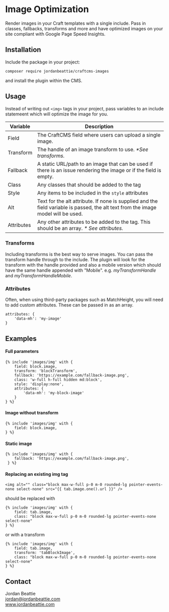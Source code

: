 # Image Optimization
Render images in your Craft templates with a single include. Pass in classes, fallbacks, transforms and more and have optimized images on your site compliant with Google Page Speed Insights. 

## Installation
Include the package in your project: 
```
composer require jordanbeattie/craftcms-images
```
and install the plugin within the CMS. 

## Usage
Instead of writing out `<img>` tags in your project, pass variables to an include statemeent which will optimize the image for you. 

| Variable | Description | 
| --- | --- |
| Field | The CraftCMS field where users can upload a single image.|
| Transform | The handle of an image transform to use. _*See transforms._ |
| Fallback | A static URL/path to an image that can be used if there is an issue rendering the image or if the field is empty. |
| Class | Any classes that should be added to the tag |
| Style | Any items to be included in the `style` attributes |
| Alt | Text for the alt attribute. If none is supplied and the field variable is passed, the alt text from the image model will be used. |
| Attributes | Any other attributes to be added to the tag. This should be an array. _* See attributes._ |

### Transforms
Including transforms is the best way to serve images. You can pass the transform handle through to the include. 
The plugin will look for the transform with the handle provided and also a mobile version which should have the same handle appended with "Mobile". 
e.g. _myTransformHandle_ and _myTransformHandleMobile_.

### Attributes
Often, when using third-party packages such as MatchHeight, you will need to add custom attributes. These can be passed in as an array. 
```
attributes: {
    'data-mh': 'my-image'
}
```

## Examples
#### Full parameters
```
{% include 'images/img' with {
    field: block.image, 
    transform: 'blockTransform', 
    fallback: 'https://example.com/fallback-image.png', 
    class: 'w-full h-full hidden md:block', 
    style: 'display:none',
    attributes: {
        'data-mh': 'my-block-image'
    }
} %}
```

#### Image without transform
```
{% include 'images/img' with {
    field: block.image, 
} %}
```

#### Static image
```
{% include 'images/img' with {
    fallback: 'https://example.com/fallback-image.png', 
 } %}
```

#### Replacing an existing img tag
```
<img alt="" class="block max-w-full p-0 m-0 rounded-lg pointer-events-none select-none" src="{{ tab.image.one().url }}" />
```
should be replaced with
```
{% include 'images/img' with {
    field: tab.image,
    class: "block max-w-full p-0 m-0 rounded-lg pointer-events-none select-none"
} %}
```
or with a transform
```
{% include 'images/img' with {
    field: tab.image,
    transform: 'tabBlockImage',
    class: "block max-w-full p-0 m-0 rounded-lg pointer-events-none select-none"
} %}
```

## Contact
Jordan Beattie <br>
jordan@jordanbeattie.com <br>
www.jordanbeattie.com
